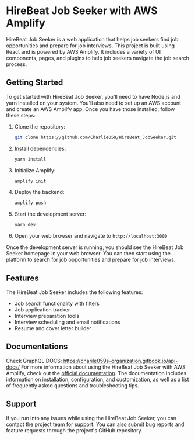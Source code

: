 
[//]: # (TODO improve this readme)

# HireBeat Job Seeker with AWS Amplify

HireBeat Job Seeker is a web application that helps job seekers find job opportunities and prepare for job interviews. This project is built using React and is powered by AWS Amplify. It includes a variety of UI components, pages, and plugins to help job seekers navigate the job search process.

## Getting Started

To get started with HireBeat Job Seeker, you'll need to have Node.js and yarn installed on your system. You'll also need to set up an AWS account and create an AWS Amplify app. Once you have those installed, follow these steps:

1. Clone the repository:

   ```bash
   git clone https://github.com/Charlie059/HireBeat_JobSeeker.git
   ```

2. Install dependencies:

   ```bash
   yarn install
   ```

3. Initialize Amplify:

   ```bash
   amplify init
   ```

4. Deploy the backend:

   ```bash
   amplify push
   ```

5. Start the development server:

   ```bash
   yarn dev
   ```

6. Open your web browser and navigate to `http://localhost:3000`

Once the development server is running, you should see the HireBeat Job Seeker homepage in your web browser. You can then start using the platform to search for job opportunities and prepare for job interviews.

## Features

The HireBeat Job Seeker includes the following features:

- Job search functionality with filters
- Job application tracker
- Interview preparation tools
- Interview scheduling and email notifications
- Resume and cover letter builder

## Documentations

Check GraphQL DOCS: https://charile059s-organization.gitbook.io/api-docs/
For more information about using the HireBeat Job Seeker with AWS Amplify, check out the [official documentation](https://hirebeat-job-seeker.example.com/docs/). The documentation includes information on installation, configuration, and customization, as well as a list of frequently asked questions and troubleshooting tips.

## Support

If you run into any issues while using the HireBeat Job Seeker, you can contact the project team for support. You can also submit bug reports and feature requests through the project's GitHub repository.
